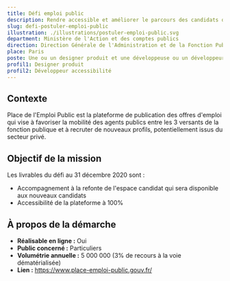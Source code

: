 ```yaml
---
title: Défi emploi public
description: Rendre accessible et améliorer le parcours des candidats qui postulent sur la Place de l'Emploi Public
slug: defi-postuler-emploi-public
illustration: ./illustrations/postuler-emploi-public.svg
department: Ministère de l'Action et des comptes publics
direction: Direction Générale de l'Administration et de la Fonction Publique
place: Paris
poste: Une ou un designer produit et une développeuse ou un développeur accessibilité
profil1: Designer produit
profil2: Développeur accessibilité
---
```


## Contexte
Place de l'Emploi Public est la plateforme de publication des offres d'emploi qui vise à favoriser la mobilité des agents publics entre les 3 versants de la fonction publique et à recruter de nouveaux profils, potentiellement issus du secteur privé.

## Objectif de la mission
Les livrables du défi au 31 décembre 2020 sont :
- Accompagnement à la refonte de l'espace candidat qui sera disponible aux nouveaux candidats
- Accessibilité de la plateforme à 100%


## À propos de la démarche
- **Réalisable en ligne :** Oui
- **Public concerné :** Particuliers
- **Volumétrie annuelle :** 5 000 000 (3% de recours à la voie dématérialisée)
- **Lien :** https://www.place-emploi-public.gouv.fr/

<!-- ## Postes à pourvoir

### Une ou un designer produit
- Expertise en conception d'interfaces responsives, création de prototypes et designs pixel-perfect
- Expertise à évaluer la facilité d'utilisation de parcours existants et proposer des recommandations réfléchies
- Expertise en recherche utilisateur et tests d'utilisabilité
- Bonne connaissance des technologies numériques
- Connaissances en accessibilité numérique
- Esthétique visuelle forte, propre et élégante
- Forte capacité à résoudre les problèmes
- Capacité à communiquer efficacement
- Curiosité, rigueur et sens de l'humour

### Une développeuse ou un développeur accessibilité
- Expertise technique sur le RGAA
- Expertise en développement web (HTML, CSS, JavaScript et frameworks front-end)
- Expérience en réalisation d'audits d'accessibilité
- Passionné par l'accessibilité
- Forte capacité à résoudre les problèmes
- Capacité à communiquer efficacement
- Curiosité, rigueur et sens de l'humour -->
